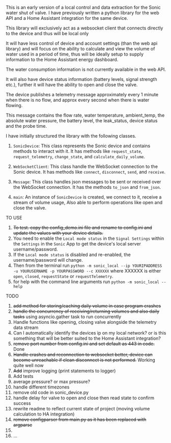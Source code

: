 This is an early version of a local control and data extraction for the Sonic water shut of valve.
I have previously written a python library for the web API and a Home Assistant integration for the same device.

This library will exclusively act as a websocket client that connects directly to the device and thus will be local only

It will have less control of device and account settings (than the web api library) and will focus on the ability to calculate and view the volume of water used in a period of time, thus will be ideally setup to supply information to the Home Assistant energy dashboard.

The water consumption information is not currently available in the web API.

It will also have device status information (battery levels, signal strength etc.), further it will have the ability to open and close the valve.

The device publishes a telemetry message approximately every 1 minute when there is no flow, and approx every second when there is water flowing.

This message contains the flow rate, water temperature, ambient_temp, the absolute water pressure, the battery level, the leak_status, device status and the probe time.

I have initially structured the library with the following classes.
 
1. `SonicDevice`: This class represents the Sonic device and contains methods to interact with it.
It has methods like `request_state`, `request_telemetry`, `change_state`, and `calculate_daily_volume`.

2. `WebSocketClient`: This class handle the WebSocket connection to the Sonic device.
It has methods like `connect`, `disconnect`, `send`, and `receive`.

3. `Message`: This class handles json messages to be sent or received over the WebSocket connection.
It has the methods `to_json` and `from_json`.

4. `main`: An instance of `SonicDevice` is created, we connect to it, receive a stream of volume usage, 
Also able to perform operations like open and close the valve.

TO USE

1. ~~To test. copy the config_demo.ini file and rename to config.ini and update the values with your device details.~~
2. You need to enable the `Local mode status` in the `Signal Settings` within the `Settings` in the `Sonic` App to get the device's local server username/password.
3. If the `Local mode status` is disabled and re-enabled, the username/password will change.
4. Then from the terminal run `python -m sonic_local --ip YOURIPADDRESS -u YOURUSERNAME -p YOURPASSWORD --c XXXXXX` where XXXXXX is either `open`, `closed`, `requestState` or `requestTelemetry`.
5. for help with the command line arguments run `python -m sonic_local --help`

TODO

1. ~~add method for storing/caching daily volume in case program crashes~~
2. ~~handle the concurrency of receiving/returning volumes and also daily tasks~~ using asyncio.gather task to run concurrently 
3. Handle functions like opening, closing valve alongside the telemetry data stream
4. Can I automatically identify the devices ip on my local network? or is this something that will be better suited to the Home Assistant integration?
5. ~~remove port number from config.ini and set default as 443 in code.~~ Done
6. ~~Handle crashes and reconnection to websocket better, device can become unreachable if clean disconnect is not performed.~~ Working quite well now
7. ~~Add~~ improve logging (print statements to logger)
8. Add tests
9. average pressure? or max pressure? 
10. handle different timezones
11. remove old code in sonic_device.py
12. handle delay for valve to open and close then read state to confirm success
13. rewrite readme to reflect current state of project (moving volume calculation to HA integration)
14. ~~remove configparser from main.py as it has been replaced with argparse~~
15. 
15. ...